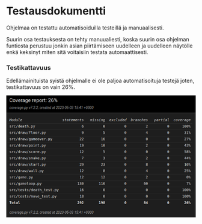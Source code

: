 # Testausdokumentti

Ohjelmaa on testattu automatisoiduilla testeillä ja manuaalisesti.

Suurin osa testauksesta on tehty manuualiesti, koska suurin osa ohjelman funtiosta perustuu jonkin asian piirtämiseen uudelleen ja uudelleen näytölle enkä keksinyt miten sitä voitaisiin testata automaattisesti.

### Testikattavuus

Edellämainituista syistä ohjelmalle ei ole paljoa automatisoituja testejä joten, testikattavuus on vain 26%.

![](./kuvat/testikattavuus.png)
